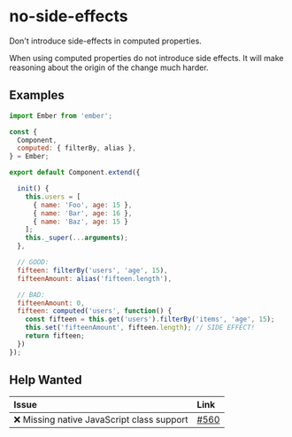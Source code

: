 # no-side-effects

Don't introduce side-effects in computed properties.

When using computed properties do not introduce side effects. It will make reasoning about the origin of the change much harder.

## Examples

```javascript
import Ember from 'ember';

const {
  Component,
  computed: { filterBy, alias },
} = Ember;

export default Component.extend({

  init() {
    this.users = [
      { name: 'Foo', age: 15 },
      { name: 'Bar', age: 16 },
      { name: 'Baz', age: 15 }
    ];
    this._super(...arguments);
  },

  // GOOD:
  fifteen: filterBy('users', 'age', 15),
  fifteenAmount: alias('fifteen.length'),

  // BAD:
  fifteenAmount: 0,
  fifteen: computed('users', function() {
    const fifteen = this.get('users').filterBy('items', 'age', 15);
    this.set('fifteenAmount', fifteen.length); // SIDE EFFECT!
    return fifteen;
  })
});
```

## Help Wanted

| Issue | Link |
| :-- | :-- |
| :x: Missing native JavaScript class support | [#560](https://github.com/ember-cli/eslint-plugin-ember/issues/560) |
